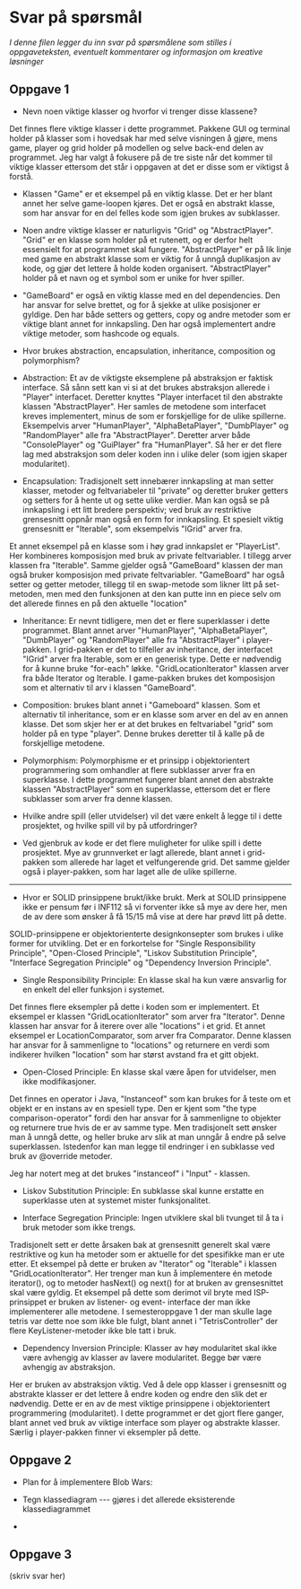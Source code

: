 # Svar på spørsmål

*I denne filen legger du inn svar på spørsmålene som stilles i oppgaveteksten, eventuelt kommentarer og informasjon om kreative løsninger*

   
## Oppgave 1

* Nevn noen viktige klasser og hvorfor vi trenger disse klassene?

Det finnes flere viktige klasser i dette programmet. Pakkene GUI og terminal holder på klasser som i hovedsak har med selve visningen å gjøre, mens game, player og grid holder på modellen og selve back-end delen av programmet. Jeg har valgt å fokusere på de tre siste når det kommer til viktige klasser ettersom det står i oppgaven at det er disse som er viktigst å forstå.

- Klassen "Game" er et eksempel på en viktig klasse. Det er her blant annet her selve game-loopen kjøres. Det er også en abstrakt klasse, som har ansvar for en del felles kode som igjen brukes av subklasser.

- Noen andre viktige klasser er naturligvis "Grid" og "AbstractPlayer". "Grid" er en klasse som holder på et rutenett, og er derfor helt essensielt for at programmet skal fungere. "AbstractPlayer" er på lik linje med game en abstrakt klasse som er viktig for å unngå duplikasjon av kode, og gjør det lettere å holde koden organisert. "AbstractPlayer" holder på et navn og et symbol som er unike for hver spiller.

- "GameBoard" er også en viktig klasse med en del dependencies. Den har ansvar for selve brettet, og for å sjekke at ulike posisjoner er gyldige. Den har både setters og getters, copy og andre metoder som er viktige blant annet for innkapsling. Den har også implementert andre viktige metoder, som hashcode og equals.



* Hvor brukes abstraction, encapsulation, inheritance, composition og polymorphism?

- Abstraction: Et av de viktigste eksemplene på abstraksjon er faktisk interface. Så sånn sett kan vi si at det brukes abstraksjon allerede i "Player" interfacet. Deretter knyttes "Player interfacet til den abstrakte klassen "AbstractPlayer". Her samles de metodene som interfacet kreves implementert, minus de som er forskjellige for de ulike spillerne. Eksempelvis arver "HumanPlayer", "AlphaBetaPlayer", "DumbPlayer" og "RandomPlayer" alle fra "AbstractPlayer". Deretter arver både "ConsolePlayer" og "GuiPlayer" fra "HumanPlayer". Så her er det flere lag med abstraksjon som deler koden inn i ulike deler (som igjen skaper modularitet).

- Encapsulation: Tradisjonelt sett innebærer innkapsling at man setter klasser, metoder og feltvariabeler til "private" og deretter bruker getters og setters for å hente ut og sette ulike verdier. Man kan også se på innkapsling i ett litt bredere perspektiv; ved bruk av restriktive grensesnitt oppnår man også en form for innkapsling. Et spesielt viktig grensesnitt er "Iterable", som eksempelvis "IGrid" arver fra. 

Et annet eksempel på en klasse som i høy grad innkapslet er "PlayerList". Her kombineres komposisjon med bruk av private feltvariabler. I tillegg arver klassen fra "Iterable<Player>".
Samme gjelder også "GameBoard" klassen der man også bruker komposisjon med private feltvariabler. "GameBoard" har også setter og getter metoder, tillegg til en swap-metode som likner litt på set-metoden, men med den funksjonen at den kan putte inn en piece selv om det allerede finnes en på den aktuelle "location"

- Inheritance: Er nevnt tidligere, men det er flere superklasser i dette programmet. Blant annet  arver "HumanPlayer", "AlphaBetaPlayer", "DumbPlayer" og "RandomPlayer" alle fra "AbstractPlayer" i player-pakken. I grid-pakken er det to tilfeller av inheritance, der interfacet "IGrid" arver fra Iterable<T>, som er en generisk type. Dette er nødvendig for å kunne bruke "for-each" løkke. "GridLocationIterator" klassen arver fra både Iterator<Location> og Iterable<Location>. I game-pakken brukes det komposisjon som et alternativ til arv i klassen "GameBoard".

- Composition: brukes blant annet i  "Gameboard" klassen. Som et alternativ til inheritance, som er en klasse som arver en del av en annen klasse. Det som skjer her er at det brukes en feltvariabel "grid" som holder på en type "player". Denne brukes deretter til å kalle på de forskjellige metodene.

- Polymorphism: Polymorphisme er et prinsipp i objektorientert programmering som omhandler at flere subklasser arver fra en superklasse. I dette programmet fungerer blant annet den abstrakte klassen "AbstractPlayer" som en superklasse, ettersom det er flere subklasser som arver fra denne klassen. 

* Hvilke andre spill (eller utvidelser) vil det være enkelt å legge til i dette prosjektet, og hvilke spill vil by på utfordringer?

- Ved gjenbruk av kode er det flere muligheter for ulike spill i dette prosjektet. Mye av grunnverket er lagt allerede, blant annet i grid-pakken som allerede har laget et velfungerende grid. Det samme gjelder også i player-pakken, som har laget alle de ulike spillerne.


-----

* Hvor er SOLID prinsippene brukt/ikke brukt.
Merk at SOLID prinsippene ikke er pensum før i INF112 så vi forventer ikke så mye av dere her,
men de av dere som ønsker å få 15/15 må vise at dere har prøvd litt på dette.

SOLID-prinsippene er objektorienterte designkonsepter som brukes i ulike former for utvikling. Det er en forkortelse for "Single Responsibility Principle", "Open-Closed Principle", "Liskov Substitution Principle", "Interface Segregation Principle" og "Dependency Inversion Principle".

- Single Responsibility Principle: En klasse skal ha kun være ansvarlig for en enkelt del eller funksjon i systemet.

Det finnes flere eksempler på dette i koden som er implementert. Et eksempel er klassen "GridLocationIterator" som arver fra "Iterator<Location>". Denne klassen har ansvar for å iterere over alle "locations" i et grid. Et annet eksempel er LocationComparator, som arver fra Comparator<Location>. Denne klassen har ansvar for å sammenligne to "locations" og returnere en verdi som indikerer hvilken "location" som har størst avstand fra et gitt objekt.



- Open-Closed Principle: En klasse skal være åpen for utvidelser, men ikke modifikasjoner.

Det finnes en operator i Java, "Instanceof" som kan brukes for å teste om et objekt er en instans av en spesiell type. Den er kjent som "the type comparison-operator" fordi den har ansvar for å sammenligne to objekter og returnere true hvis de er av samme type. Men tradisjonelt sett ønsker man å unngå dette, og heller bruke arv slik at man unngår å endre på selve superklassen. Istedenfor kan man legge til endringer i en subklasse ved bruk av @override metoder. 

Jeg har notert meg at det brukes "instanceof" i "Input" - klassen. 


- Liskov Substitution Principle: En subklasse skal kunne erstatte en superklasse uten at systemet mister funksjonalitet.





- Interface Segregation Principle: Ingen utviklere skal bli tvunget til å ta i bruk metoder som ikke trengs.

Tradisjonelt sett er dette årsaken bak at grensesnitt generelt skal være restriktive og kun ha metoder som er aktuelle for det spesifikke man er ute etter. Et eksempel på dette er bruken av "Iterator<Location>" og "Iterable<Location>" i klassen "GridLocationIterator". Her trenger man kun å implementere én metode iterator(), og to metoder hasNext() og next() for at bruken av grensesnittet skal være gyldig. 
Et eksempel på dette som derimot vil bryte med ISP-prinsippet er bruken av listener- og event- interface der man ikke implementerer alle metodene. I semesteroppgave 1 der man skulle lage tetris var dette noe som ikke ble fulgt, blant annet i "TetrisController" der flere KeyListener-metoder ikke ble tatt i bruk.



- Dependency Inversion Principle: Klasser av høy modularitet skal ikke være avhengig av klasser av lavere modularitet. Begge bør være avhengig av abstraksjon.

Her er bruken av abstraksjon viktig. Ved å dele opp klasser i grensesnitt og abstrakte klasser er det lettere å endre koden og endre den slik det er nødvendig. Dette er en av de mest viktige prinsippene i objektorientert programmering (modularitet). I dette programmet er det gjort flere ganger, blant annet ved bruk av viktige interface som player og abstrakte klasser. Særlig i player-pakken finner vi eksempler på dette.


## Oppgave 2

- Plan for å implementere Blob Wars:

- Tegn klassediagram --- gjøres i det allerede eksisterende klassediagrammet

- 

## Oppgave 3
(skriv svar her)



